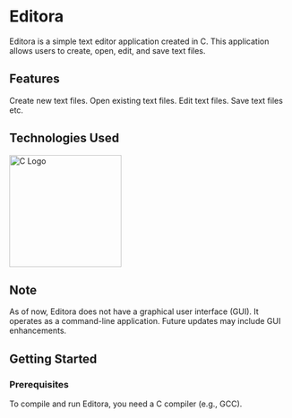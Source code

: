 # Editora
Editora is a simple text editor application created in C. This application allows users to create, open, edit, and save text files.

## Features
Create new text files.
Open existing text files.
Edit text files.
Save text files etc.

## Technologies Used
<img src="assets/C-logo" alt="C Logo" width="200">

## Note
As of now, Editora does not have a graphical user interface (GUI). 
It operates as a command-line application. 
Future updates may include GUI enhancements.

## Getting Started
### Prerequisites

To compile and run Editora, you need a C compiler (e.g., GCC).
